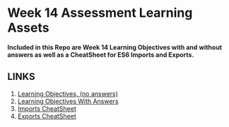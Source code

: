 # Week 14 Assessment Learning Assets

**Included in this Repo are Week 14 Learning Objectives with and without answers as well as a CheatSheet for ES6 Imports and Exports.**

## LINKS

1. [Learning Objectives, (no answers)](./learning-objectives-empty.md)
2. [Learning Objectives With Answers](./learning-objectives-filled.md)
3. [Imports CheatSheet](./imports-cheatsheet.md)
4. [Exports CheatSheet](./exports-cheatsheet.md)
